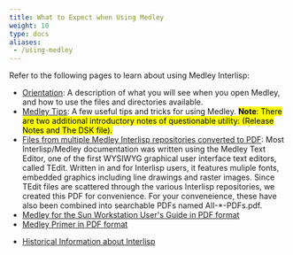```yaml
---
title: What to Expect when Using Medley
weight: 10
type: docs
aliases:
 - /using-medley
---
```


Refer to the following pages to learn about using Medley Interlisp:

* [Orientation](orientation): A description of what you will see when you open Medley, and how to use the files and directories available.
* [Medley Tips](tips): A few useful tips and tricks for using Medley. 
<mark>**Note**: There are two additional introductory notes of questionable utility: (Release Notes and The DSK file).</mark>
* [Files from multiple Medley Interlisp repositories converted to PDF](https://drive.google.com/drive/folders/10ZBQty5gEwdBnZHtEbXfe5f1dHGziGZG?usp=sharing): Most Interlisp/Medley documentation was written using the Medley Text Editor, one of the first WYSIWYG graphical user interface text editors, called TEdit. Written in and for Interlisp users, it features muliple fonts, embedded graphics including line drawings and raster images. Since TEdit files are scattered through the various Interlisp repositories, we created this PDF for convenience. For your conveneience, these have also been combined into searchable PDFs named All-*-PDFs.pdf. 
* <a href="/documentation/SunUserGuide.pdf">Medley for the Sun Workstation User's Guide in PDF format</a>
* <a href="/documentation/Medley-Primer.pdf">Medley Primer in PDF format</a> 
<!-- - <a href="1992-02-An_Introduction_to_Medley_Release_2.0.pdf">Introduction to Medley, Release 2.0</a> -->
* [Historical Information about Interlisp](/medley/history/)
